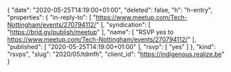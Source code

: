 {
  "date": "2020-05-25T14:19:00+01:00",
  "deleted": false,
  "h": "h-entry",
  "properties": {
    "in-reply-to": [
      "https://www.meetup.com/Tech-Nottingham/events/270794112/"
    ],
    "syndication": [
      "https://brid.gy/publish/meetup"
    ],
    "name": [
      "RSVP yes to https://www.meetup.com/Tech-Nottingham/events/270794112/"
    ],
    "published": [
      "2020-05-25T14:19:00+01:00"
    ],
    "rsvp": [
      "yes"
    ]
  },
  "kind": "rsvps",
  "slug": "2020/05/tdmfh",
  "client_id": "https://indigenous.realize.be"
}
